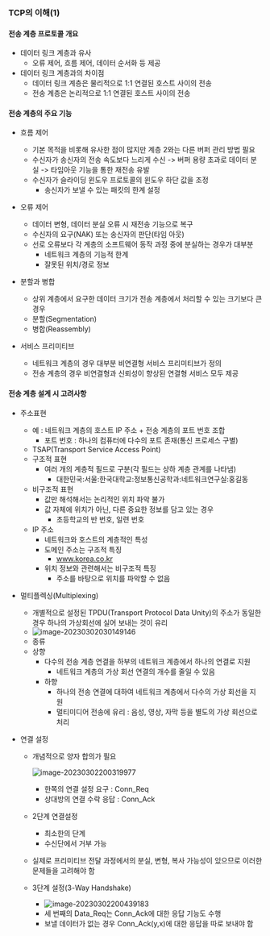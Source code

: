 ### TCP의 이해(1)

#### 전송 계층 프로토콜 개요

- 데이터 링크 계층과 유사
  - 오류 제어, 흐름 제어, 데이터 순서화 등 제공
- 데이터 링크 계층과의 차이점
  - 데이터 링크 계층은 물리적으로 1:1 연결된 호스트 사이의 전송
  - 전송 계층은 논리적으로 1:1 연결된 호스트 사이의 전송



#### 전송 계층의 주요 기능

- 흐름 제어
  - 기본 목적을 비롯해 유사한 점이 많지만 계층 2와는 다른 버퍼 관리 방법 필요
  - 수신자가 송신자의 전송 속도보다 느리게 수신 -> 버퍼 용량 초과로 데이터 분실 -> 타임아웃 기능을 통한 재전송 유발
  - 수신자가 슬라이딩 윈도우 프로토콜의 윈도우 하단 값을 조정
    - 송신자가 보낼 수 있는 패킷의 한계 설정

- 오류 제어
  - 데이터 변형, 데이터 분실 오류 시 재전송 기능으로 복구
  - 수신자의 요구(NAK) 또는 송신자의 판단(타임 아웃)
  - 선로 오류보다 각 계층의 소프트웨어 동작 과정 중에 분실하는 경우가 대부분
    - 네트워크 계층의 기능적 한계
    - 잘못된 위치/경로 정보

- 분할과 병합
  - 상위 계층에서 요구한 데이터 크기가 전송 계층에서 처리할 수 있는 크기보다 큰 경우
  - 분할(Segmentation)
  - 병합(Reassembly)

- 서비스 프리미티브
  - 네트워크 계층의 경우 대부분 비연결형 서비스 프리미티브가 정의
  - 전송 계층의 경우 비연결형과 신뢰성이 향상된 연결형 서비스 모두 제공



#### 전송 계층 설계 시 고려사항

- 주소표현
  - 예 : 네트워크 계층의 호스트 IP 주소 + 전송 계층의 포트 번호 조합
    - 포트 번호 : 하나의 컴퓨터에 다수의 포트 존재(통신 프로세스 구별)
  - TSAP(Transport Service Access Point)
  - 구조적 표현
    - 여러 개의 계층적 필드로 구분(각 필드는 상하 계층 관계를 나타냄)
      - 대한민국:서울:한국대학교:정보통신공학과:네트워크연구실:홍길동
  - 비구조적 표현
    - 값만 해석해서는 논리적인 위치 파악 불가
    - 값 자체에 위치가 아닌, 다른 중요한 정보를 담고 있는 경우
      - 초등학교의 반 번호, 일련 번호
  - IP 주소
    - 네트워크와 호스트의 계층적인 특성
    - 도메인 주소는 구조적 특징
      - www.korea.co.kr
    - 위치 정보와 관련해서는 비구조적 특징
      - 주소를 바탕으로 위치를 파악할 수 없음

- 멀티플렉싱(Multiplexing)

  - 개별적으로 설정된 TPDU(Transport Protocol Data Unity)의 주소가 동일한 경우 하나의 가상회선에 실어 보내는 것이 유리
  - ![image-20230302030149146](../../../../../../AppData/Roaming/Typora/typora-user-images/image-20230302030149146.png)
  - 종류
  - 상향
    - 다수의 전송 계층 연결을 하부의 네트워크 계층에서 하나의 연결로 지원
      - 네트워크 계층의 가상 회선 연결의 개수를 줄일 수 있음
    - 하향
      - 하나의 전송 연결에 대하여 네트워크 계층에서 다수의 가상 회선을 지원
      - 멀티미디어 전송에 유리 : 음성, 영상, 자막 등을 별도의 가상 회선으로 처리

- 연결 설정

  - 개념적으로 양자 합의가 필요

    ![image-20230302200319977](../../../../../../AppData/Roaming/Typora/typora-user-images/image-20230302200319977.png)

    - 한쪽의 연결 설정 요구 : Conn_Req
    - 상대방의 연결 수락 응답 : Conn_Ack

  - 2단계 연결설정

    - 최소한의 단계
    - 수신단에서 거부 가능

  - 실제로 프리미티브 전달 과정에서의 분실, 변형, 복사 가능성이 있으므로 이러한 문제들을 고려해야 함

  - 3단계 설정(3-Way Handshake)

    - ![image-20230302200439183](../../../../../../AppData/Roaming/Typora/typora-user-images/image-20230302200439183.png)
    - 세 번째의 Data_Req는 Conn_Ack에 대한 응답 기능도 수행
    - 보낼 데이터가 없는 경우 Conn_Ack(y,x)에 대한 응답을 따로 보내야 함